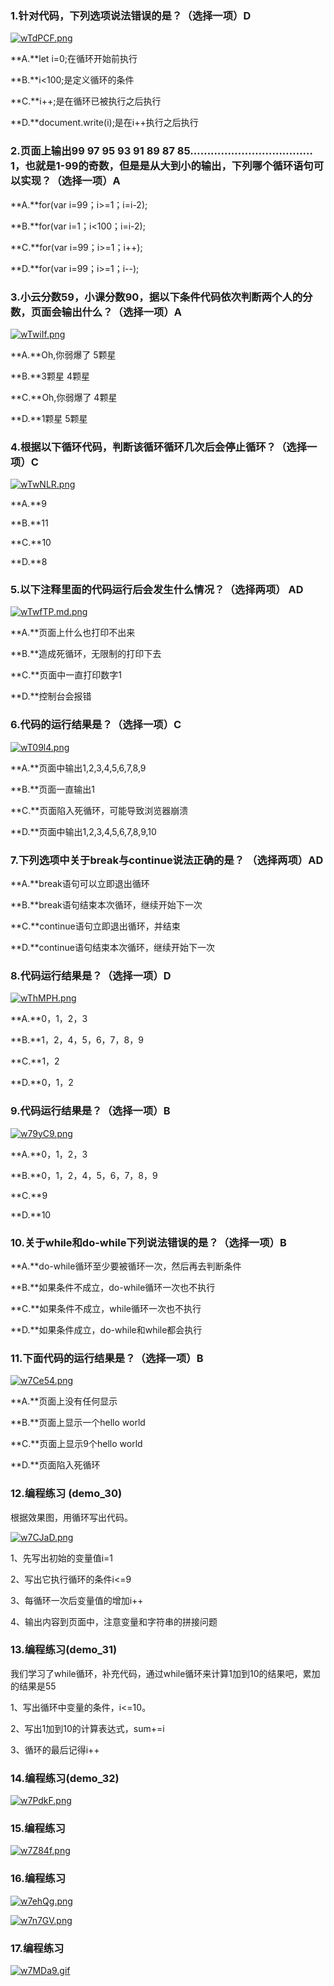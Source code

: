 ### 1.针对代码，下列选项说法错误的是？（选择一项）D

[![wTdPCF.png](https://s1.ax1x.com/2020/09/20/wTdPCF.png)](https://imgchr.com/i/wTdPCF)



**A.**let i=0;在循环开始前执行

**B.**i<100;是定义循环的条件

**C.**i++;是在循环已被执行之后执行

**D.**document.write(i);是在i++执行之后执行







### 2.页面上输出99 97 95 93 91 89 87 85………………………………1，也就是1-99的奇数，但是是从大到小的输出，下列哪个循环语句可以实现？（选择一项）A



**A.**for(var i=99；i>=1；i=i-2);

**B.**for(var i=1；i<100；i=i-2);

**C.**for(var i=99；i>=1；i++);

**D.**for(var i=99；i>=1；i--);





### 3.小云分数59，小课分数90，据以下条件代码依次判断两个人的分数，页面会输出什么？（选择一项）A

[![wTwiIf.png](https://s1.ax1x.com/2020/09/20/wTwiIf.png)](https://imgchr.com/i/wTwiIf)

**A.**Oh,你弱爆了  5颗星

**B.**3颗星  4颗星

**C.**Oh,你弱爆了  4颗星

**D.**1颗星  5颗星



### 4.根据以下循环代码，判断该循环循环几次后会停止循环？（选择一项）C

[![wTwNLR.png](https://s1.ax1x.com/2020/09/20/wTwNLR.png)](https://imgchr.com/i/wTwNLR)

**A.**9

**B.**11

**C.**10

**D.**8



### 5.以下注释里面的代码运行后会发生什么情况？（选择两项） AD

[![wTwfTP.md.png](https://s1.ax1x.com/2020/09/20/wTwfTP.md.png)](https://imgchr.com/i/wTwfTP)

**A.**页面上什么也打印不出来

**B.**造成死循环，无限制的打印下去

**C.**页面中一直打印数字1

**D.**控制台会报错



### 6.代码的运行结果是？（选择一项）C

[![wT09l4.png](https://s1.ax1x.com/2020/09/20/wT09l4.png)](https://imgchr.com/i/wT09l4)

**A.**页面中输出1,2,3,4,5,6,7,8,9 

**B.**页面一直输出1

**C.**页面陷入死循环，可能导致浏览器崩溃

**D.**页面中输出1,2,3,4,5,6,7,8,9,10





### 7.下列选项中关于break与continue说法正确的是？ （选择两项）AD



**A.**break语句可以立即退出循环

**B.**break语句结束本次循环，继续开始下一次

**C.**continue语句立即退出循环，并结束

**D.**continue语句结束本次循环，继续开始下一次





### 8.代码运行结果是？（选择一项）D

[![wThMPH.png](https://s1.ax1x.com/2020/09/20/wThMPH.png)](https://imgchr.com/i/wThMPH)

**A.**0，1，2，3

**B.**1，2，4，5，6，7，8，9

**C.**1，2

**D.**0，1，2





### 9.代码运行结果是？（选择一项）B

[![w79yC9.png](https://s1.ax1x.com/2020/09/20/w79yC9.png)](https://imgchr.com/i/w79yC9)



**A.**0，1，2，3

**B.**0，1，2，4，5，6，7，8，9

**C.**9

**D.**10





### 10.关于while和do-while下列说法错误的是？（选择一项）B

**A.**do-while循环至少要被循环一次，然后再去判断条件

**B.**如果条件不成立，do-while循环一次也不执行

**C.**如果条件不成立，while循环一次也不执行

**D.**如果条件成立，do-while和while都会执行





### 11.下面代码的运行结果是？（选择一项）B

[![w7Ce54.png](https://s1.ax1x.com/2020/09/20/w7Ce54.png)](https://imgchr.com/i/w7Ce54)

**A.**页面上没有任何显示 

**B.**页面上显示一个hello world

**C.**页面上显示9个hello world

**D.**页面陷入死循环





### 12.编程练习 (demo_30)

根据效果图，用循环写出代码。

[![w7CJaD.png](https://s1.ax1x.com/2020/09/20/w7CJaD.png)](https://imgchr.com/i/w7CJaD)

1、先写出初始的变量值i=1

2、写出它执行循环的条件i<=9

3、每循环一次后变量值的增加i++

4、输出内容到页面中，注意变量和字符串的拼接问题

### 13.编程练习(demo_31)

我们学习了while循环，补充代码，通过while循环来计算1加到10的结果吧，累加的结果是55

1、写出循环中变量的条件，i<=10。

2、写出1加到10的计算表达式，sum+=i

3、循环的最后记得i++



### 14.编程练习(demo_32)

[![w7PdkF.png](https://s1.ax1x.com/2020/09/20/w7PdkF.png)](https://imgchr.com/i/w7PdkF)

### 15.编程练习

[![w7Z84f.png](https://s1.ax1x.com/2020/09/20/w7Z84f.png)](https://imgchr.com/i/w7Z84f)

### 16.编程练习

[![w7ehQg.png](https://s1.ax1x.com/2020/09/20/w7ehQg.png)](https://imgchr.com/i/w7ehQg)

[![w7n7GV.png](https://s1.ax1x.com/2020/09/20/w7n7GV.png)](https://imgchr.com/i/w7n7GV)

### 17.编程练习

[![w7MDa9.gif](https://s1.ax1x.com/2020/09/20/w7MDa9.gif)](https://imgchr.com/i/w7MDa9)